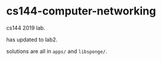 # cs144-computer-networking

cs144 2019 lab.

has updated to lab2.

solutions are all in `apps/` and `libsponge/`.

